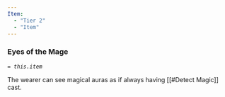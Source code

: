 ```yaml
---
Item:
  - "Tier 2"
  - "Item"
---
```

### Eyes of the Mage
_`= this.item`_ 

The wearer can see magical auras as if always having [[#Detect Magic]] cast.